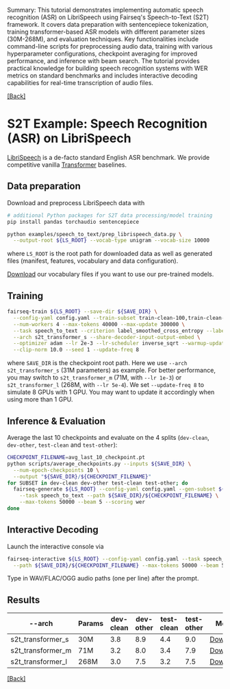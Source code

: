 Summary: This tutorial demonstrates implementing automatic speech recognition (ASR) on LibriSpeech using Fairseq's Speech-to-Text (S2T) framework. It covers data preparation with sentencepiece tokenization, training transformer-based ASR models with different parameter sizes (30M-268M), and evaluation techniques. Key functionalities include command-line scripts for preprocessing audio data, training with various hyperparameter configurations, checkpoint averaging for improved performance, and inference with beam search. The tutorial provides practical knowledge for building speech recognition systems with WER metrics on standard benchmarks and includes interactive decoding capabilities for real-time transcription of audio files.

[[Back]](..)

# S2T Example: Speech Recognition (ASR) on LibriSpeech
[LibriSpeech](https://www.danielpovey.com/files/2015_icassp_librispeech.pdf) is a de-facto standard English ASR
benchmark. We provide competitive
vanilla [Transformer](https://papers.nips.cc/paper/2017/file/3f5ee243547dee91fbd053c1c4a845aa-Paper.pdf) baselines.

## Data preparation
Download and preprocess LibriSpeech data with
```bash
# additional Python packages for S2T data processing/model training
pip install pandas torchaudio sentencepiece

python examples/speech_to_text/prep_librispeech_data.py \
  --output-root ${LS_ROOT} --vocab-type unigram --vocab-size 10000
```
where `LS_ROOT` is the root path for downloaded data as well as generated files (manifest, features, vocabulary and
data configuration).

[Download](https://dl.fbaipublicfiles.com/fairseq/s2t/librispeech_vocab_unigram10000.zip) our vocabulary files
if you want to use our pre-trained models.

## Training
```bash
fairseq-train ${LS_ROOT} --save-dir ${SAVE_DIR} \
  --config-yaml config.yaml --train-subset train-clean-100,train-clean-360,train-other-500 --valid-subset dev-clean,dev-other \
  --num-workers 4 --max-tokens 40000 --max-update 300000 \
  --task speech_to_text --criterion label_smoothed_cross_entropy --label-smoothing 0.1 --report-accuracy \
  --arch s2t_transformer_s --share-decoder-input-output-embed \
  --optimizer adam --lr 2e-3 --lr-scheduler inverse_sqrt --warmup-updates 10000 \
  --clip-norm 10.0 --seed 1 --update-freq 8
```
where `SAVE_DIR` is the checkpoint root path. Here we use `--arch s2t_transformer_s` (31M parameters) as example.
For better performance, you may switch to `s2t_transformer_m` (71M, with `--lr 1e-3`) or `s2t_transformer_l`
(268M, with `--lr 5e-4`). We set `--update-freq 8` to simulate 8 GPUs with 1 GPU. You may want to update it accordingly
when using more than 1 GPU.

## Inference & Evaluation
Average the last 10 checkpoints and evaluate on the 4 splits
(`dev-clean`, `dev-other`, `test-clean` and `test-other`):
```bash
CHECKPOINT_FILENAME=avg_last_10_checkpoint.pt
python scripts/average_checkpoints.py --inputs ${SAVE_DIR} \
  --num-epoch-checkpoints 10 \
  --output "${SAVE_DIR}/${CHECKPOINT_FILENAME}"
for SUBSET in dev-clean dev-other test-clean test-other; do
  fairseq-generate ${LS_ROOT} --config-yaml config.yaml --gen-subset ${SUBSET} \
    --task speech_to_text --path ${SAVE_DIR}/${CHECKPOINT_FILENAME} \
    --max-tokens 50000 --beam 5 --scoring wer
done
```

## Interactive Decoding
Launch the interactive console via
```bash
fairseq-interactive ${LS_ROOT} --config-yaml config.yaml --task speech_to_text \
  --path ${SAVE_DIR}/${CHECKPOINT_FILENAME} --max-tokens 50000 --beam 5
```
Type in WAV/FLAC/OGG audio paths (one per line) after the prompt.

## Results

| --arch | Params | dev-clean | dev-other | test-clean | test-other | Model |
|---|---|---|---|---|---|---|
| s2t_transformer_s | 30M | 3.8 | 8.9 | 4.4 | 9.0 | [Download](https://dl.fbaipublicfiles.com/fairseq/s2t/librispeech_transformer_s.pt) |
| s2t_transformer_m | 71M | 3.2 | 8.0 | 3.4 | 7.9 | [Download](https://dl.fbaipublicfiles.com/fairseq/s2t/librispeech_transformer_m.pt) |
| s2t_transformer_l | 268M | 3.0 | 7.5 | 3.2 | 7.5 | [Download](https://dl.fbaipublicfiles.com/fairseq/s2t/librispeech_transformer_l.pt) |

[[Back]](..)

